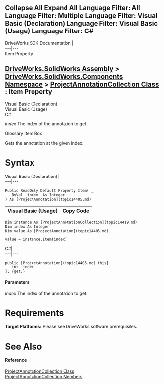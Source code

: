 Collapse All Expand All Language Filter: All  Language Filter: Multiple  Language Filter: Visual Basic (Declaration) Language Filter: Visual Basic (Usage) Language Filter: C#  
---  
DriveWorks SDK Documentation  |   
---|---  
Item Property   
  
[DriveWorks.SolidWorks Assembly](topic13342.md) > [DriveWorks.SolidWorks.Components Namespace](topic13925.md) > [ProjectAnnotationCollection Class](topic14419.md) : Item Property  
---  
  
Visual Basic (Declaration)    
Visual Basic (Usage)    
C# 

_index_
    The index of the annotation to get.

Glossary Item Box

Gets the annotation at the given index. 

# Syntax

Visual Basic (Declaration)|   
---|---  
      
    
    Public ReadOnly Default Property Item( _
       ByVal _index_ As Integer _
    ) As [ProjectAnnotation](topic14405.md)  
  
Visual Basic (Usage)| Copy Code  
---|---  
      
    
    Dim instance As [ProjectAnnotationCollection](topic14419.md)
    Dim index As Integer
    Dim value As [ProjectAnnotation](topic14405.md)
     
    value = instance.Item(index)  
  
C#|   
---|---  
      
    
    public [ProjectAnnotation](topic14405.md) this[ 
       int _index_
    ]; {get;}  
  
#### Parameters

 _index_
    The index of the annotation to get.

# Requirements

**Target Platforms:** Please see DriveWorks software prerequisites.

# See Also

#### Reference

[ProjectAnnotationCollection Class](topic14419.md)   
[ProjectAnnotationCollection Members](topic14420.md)


